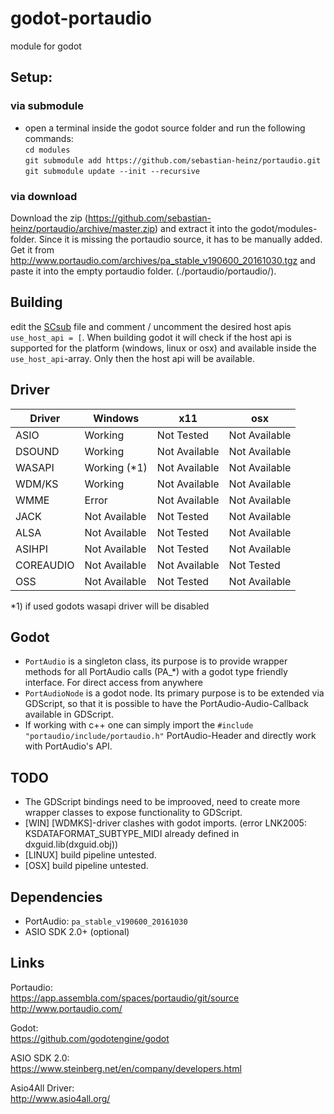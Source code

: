 godot-portaudio
===
module for godot

## Setup:
### via submodule
- open a terminal inside the godot source folder and run the following commands:  
`cd modules`  
`git submodule add https://github.com/sebastian-heinz/portaudio.git`  
`git submodule update --init --recursive`  

### via download 
Download the zip (https://github.com/sebastian-heinz/portaudio/archive/master.zip) and extract it into the godot/modules-folder.
Since it is missing the portaudio source, it has to be manually added. Get it from http://www.portaudio.com/archives/pa_stable_v190600_20161030.tgz and paste it into the empty portaudio folder. (./portaudio/portaudio/).

## Building
edit the [SCsub](./SCsub) file and comment / uncomment the desired host apis `use_host_api = [`.
When building godot it will check if the host api is supported for the platform (windows, linux or osx) and available inside the `use_host_api`-array. Only then the host api will be available.

## Driver
| Driver    | Windows       | x11           | osx 
| --------- | ------------- | ------------- |  ------------ |
| ASIO      | Working       | Not Tested    | Not Available |
| DSOUND    | Working       | Not Available | Not Available |
| WASAPI    | Working (*1)  | Not Available | Not Available |
| WDM/KS    | Working       | Not Available | Not Available |
| WMME      | Error         | Not Available | Not Available |
| JACK      | Not Available | Not Tested    | Not Available |
| ALSA      | Not Available | Not Tested    | Not Available |
| ASIHPI    | Not Available | Not Tested    | Not Available |
| COREAUDIO | Not Available | Not Available | Not Tested    |
| OSS       | Not Available | Not Tested    | Not Available |

*1) if used godots wasapi driver will be disabled

## Godot
- `PortAudio` is a singleton class, its purpose is to provide wrapper methods for all PortAudio calls (PA_*) with a godot type friendly interface. For direct access from anywhere
- `PortAudioNode` is a godot node. Its primary purpose is to be extended via GDScript, so that it is possible to have the PortAudio-Audio-Callback available in GDScript.
- If working with c++ one can simply import the `#include "portaudio/include/portaudio.h"` PortAudio-Header and directly work with PortAudio's API.

## TODO
- The GDScript bindings need to be improoved, need to create more wrapper classes to expose functionality to GDScript.
- [WIN] [WDMKS]-driver clashes with godot imports. (error LNK2005: KSDATAFORMAT_SUBTYPE_MIDI already defined in dxguid.lib(dxguid.obj))
- [LINUX] build pipeline untested.
- [OSX] build pipeline untested.

## Dependencies
- PortAudio: `pa_stable_v190600_20161030`
- ASIO SDK 2.0+ (optional)

## Links
Portaudio:  
https://app.assembla.com/spaces/portaudio/git/source  
http://www.portaudio.com/  
  
Godot:  
https://github.com/godotengine/godot  
  
ASIO SDK 2.0:  
https://www.steinberg.net/en/company/developers.html  

Asio4All Driver:  
http://www.asio4all.org/
